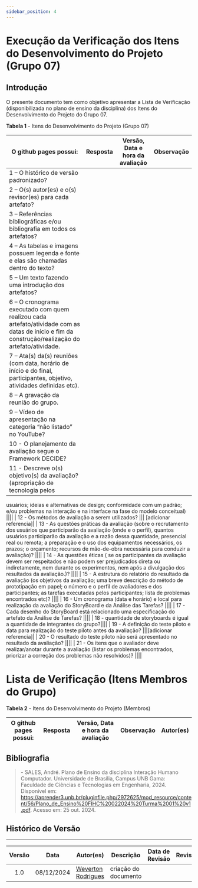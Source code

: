```yaml
---
sidebar_position: 4
---
```


# Execução da Verificação dos Itens do Desenvolvimento do Projeto (Grupo 07)

## Introdução

O presente documento tem como objetivo apresentar a Lista de Verificação (disponibilizada no plano de ensino da disciplina) dos Itens do Desenvolvimento do Projeto do Grupo 07.

<p style={{ textAlign: 'center', fontSize: '18px' }}><b>Tabela 1</b> - Itens do Desenvolvimento do Projeto (Grupo 07)</p>

| O github pages possui: | Resposta  | Versão, Data e hora da avaliação  | Observação |
|---|---|---|---|
| 1 – O histórico de versão padronizado?  |  |||
| 2 – O(s) autor(es) e o(s) revisor(es) para cada artefato?  ||||
| 3 – Referências bibliográficas e/ou bibliografia em todos os artefatos?    ||||
| 4 – As tabelas e imagens possuem legenda e fonte e elas são chamadas dentro do texto? ||||
| 5 – Um texto fazendo uma introdução dos artefatos? ||||
| 6 – O cronograma executado com quem realizou cada artefato/atividade com as datas de início e fim da construção/realização do artefato/atividade. ||||
| 7 – Ata(s) da(s) reuniões (com data, horário de início e do final, participantes, objetivo, atividades definidas etc). ||||
| 8 – A gravação da reunião do grupo. ||||
| 9 – Vídeo de apresentação na categoria “não listado” no YouTube?  ||||
| 10 - O planejamento da avaliação segue o Framework DECIDE? ||||
| 11 - Descreve o(s) objetivo(s) da avaliação? (apropriação de tecnologia pelos
usuários; ideias e alternativas de design; conformidade com um padrão; e/ou
problemas na interação e na interface na fase do modelo conceitual) ||||
| 12 - Os métodos de avaliação a serem utilizados? ||| [adicionar referencia]|
| 13 - As questões práticas da avaliação (sobre o recrutamento dos usuários que
participarão da avaliação (onde e o perfil), quantos usuários participarão da
avaliação e a razão dessa quantidade, presencial real ou remota; a preparação
e o uso dos equipamentos necessários, os prazos; o orçamento; recursos de
mão-de-obra necessária para conduzir a avaliação)? ||||
| 14 - As questões éticas ( se os participantes da avaliação devem ser respeitados
e não podem ser prejudicados direta ou indiretamente, nem durante os
experimentos, nem após a divulgação dos resultados da avaliação.)? ||||
| 15 - A estrutura do relatório do resultado da avaliação (os objetivos da avaliação;
uma breve descrição do método de prototipação em papel; o número e o perfil
de avaliadores e dos participantes; as tarefas executadas pelos participantes;
lista de problemas encontrados etc)? ||||
| 16 - Um cronograma (data e horário) e local para realização da avaliação do
StoryBoard e da Análise das Tarefas? ||||
| 17 - Cada desenho do StoryBoard está relacionado uma especificação do
artefato da Análise de Tarefas? ||||
| 18 - quantidade de storyboards é igual a quantidade de integrantes do grupo?||||
| 19 - A definição do teste piloto e data para realização do teste piloto antes da
avaliação? |||[adicionar referencia]|
| 20 - O resultado do teste piloto não será apresentado no resultado da
avaliação? ||||
| 21 - Os itens que o avaliador deve realizar/anotar durante a avaliação (listar os
problemas encontrados, priorizar a correção dos problemas não resolvidos)? ||||

# Lista de Verificação (Itens Membros do Grupo)

<p style={{ textAlign: 'center', fontSize: '18px' }}><b>Tabela 2</b> - Itens do Desenvolvimento do Projeto (Membros)</p>

| O github pages possui: | Resposta  | Versão, Data e hora da avaliação | Observação   | Autor(es)  |                               
|--- |---|---|---|---|    


## Bibliografia

> \- SALES, André. Plano de Ensino da disciplina Interação Humano Computador. Universidade de Brasília, Campus UNB Gama: Faculdade de Ciências e Tecnologias em Engenharia, 2024. Disponível em: https://aprender3.unb.br/pluginfile.php/2972625/mod_resource/content/56/Plano_de_Ensino%20FIHC%20022024%20Turma%2001%20v1.pdf. Acesso em: 25 out. 2024.

## Histórico de Versão
---
| Versão | Data | Autor(es) | Descrição | Data de Revisão | Revisor(es) |
|:---:|:---:|---|---|:---:|---|
| 1.0 | 08/12/2024 | [Weverton Rodrigues](https://github.com/vevetin) | criação do documento |||